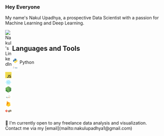 <style>
ul.no-bullets {
  list-style-type: none;
  margin: 0;
  padding: 0;
}
</style>
### Hey Everyone
My name's Nakul Upadhya, a prospective Data Scientist with a passion for Machine Learning and Deep Learning. 

<a href="https://www.linkedin.com/in/nakulupadhya/">
  <img align="left" alt="Nakul's LinkedIn" width="22px" src="https://raw.githubusercontent.com/peterthehan/peterthehan/master/assets/linkedin.svg" />
</a> <br/>

## Languages and Tools
<ul class = "no-bullets">
  <li><img height="20" src="https://raw.githubusercontent.com/github/explore/80688e429a7d4ef2fca1e82350fe8e3517d3494d/topics/python/python.png"> Python </li>
  <li><img height="20" src="https://raw.githubusercontent.com/github/explore/80688e429a7d4ef2fca1e82350fe8e3517d3494d/topics/java/java.png"> </li>
  <li><img height="20" src="https://raw.githubusercontent.com/github/explore/80688e429a7d4ef2fca1e82350fe8e3517d3494d/topics/javascript/javascript.png"></li>
  <li><img height="20" src="https://raw.githubusercontent.com/github/explore/80688e429a7d4ef2fca1e82350fe8e3517d3494d/topics/react/react.png"></li>
  <li><img height="20" src="https://raw.githubusercontent.com/github/explore/80688e429a7d4ef2fca1e82350fe8e3517d3494d/topics/nodejs/nodejs.png"></li>
  <li><img height="20" src="https://raw.githubusercontent.com/github/explore/80688e429a7d4ef2fca1e82350fe8e3517d3494d/topics/mysql/mysql.png"></li>
  <li><img height="20" src="https://raw.githubusercontent.com/github/explore/80688e429a7d4ef2fca1e82350fe8e3517d3494d/topics/firebase/firebase.png"></li>
  <li><img height="20" src="https://raw.githubusercontent.com/github/explore/80688e429a7d4ef2fca1e82350fe8e3517d3494d/topics/git/git.png"></li>
</ul>
<br/>
💼 I'm currently open to any freelance data analysis and visualization. Contact me via my [email](mailto:nakulupadhya1@gmail.com) 


<!--
**upadhyan/upadhyan** is a ✨ _special_ ✨ repository because its `README.md` (this file) appears on your GitHub profile.

Here are some ideas to get you started:

- 🔭 I’m currently working on ...
- 🌱 I’m currently learning ...
- 👯 I’m looking to collaborate on ...
- 🤔 I’m looking for help with ...
- 💬 Ask me about ...
- 📫 How to reach me: ...
- 😄 Pronouns: ...
- ⚡ Fun fact: ...
-->
